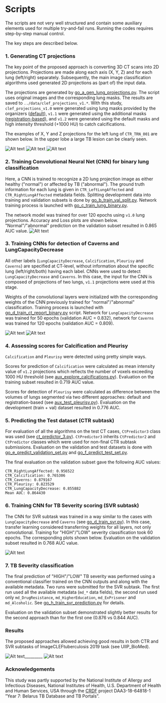 # Scripts

The scripts are not very well structured and contain some auxiliary elements used for multiple try-and-fail runs.
Running the codes requires step-by-step manual control.

The key steps are described below.

### 1. Generating CT projections

The key point of the proposed approach is converting 3D CT scans into 2D projections. 
Projections are made along each axis (X, Y, Z) and for each lung (left/right) separately. 
Subsequently, the main image classification algorithms used generated 2D projections as (part of) the input data.

The projections are generated by [go_a_gen_lung_projections.py](go_a_gen_lung_projections.py). 
The script uses original images and the corresponding lung masks. 
The results are saved to `../data/clef_projections_v1.*`. 
With this study, `clef_projections_v1.0` were generated using  lung masks provided by the organizers ([default](https://www.researchgate.net/profile/Yashin_Dicente_Cid/publication/278031286_Efficient_and_fully_automatic_segmentation_of_the_lungs_in_CT_volumes/links/557aa1ac08ae753637571d22/Efficient-and-fully-automatic-segmentation-of-the-lungs-in-CT-volumes.pdf)), 
`v1.1` were generated using the additional masks ([registration-based](https://github.com/skliff13/CT_RegSegm)), 
and `v1.2` were generated using the default masks and high intensity threshold (+1000 HU) to catch calcifications.

The examples of X, Y and Z projections for the left lung of `CTR_TRN_001` are shown below. 
In the upper lobe a large TB lesion can be clearly seen.

![Alt text](figs/CTR_TRN_001_left_x_proj_mean_max_std.png?raw=true "X projection")
![Alt text](figs/CTR_TRN_001_left_y_proj_mean_max_std.png?raw=true "Y projection")
![Alt text](figs/CTR_TRN_001_left_z_proj_mean_max_std.png?raw=true "Z projection")

### 2. Training Convolutional Neural Net (CNN) for binary lung classification

Here, a CNN is trained to recognize a 2D lung projection image as either healthy ("normal") or affected by TB ("abnormal"). 
The ground truth information for each lung is given in `CTR_LeftLungAffected` and `CTR_RightLungAffected` metadata fields.
Splitting development data into training and validation subsets is done by [go_b_train_val_split.py](go_b_train_val_split.py).
Network training process is launched with [go_c_train_lung_binary.py](go_c_train_lung_binary.py).

The network model was trained for over 120 epochs using `v1.0` lung projections.
Accuracy and Loss plots are shown below. "Normal"/"abnormal" prediction on the validation subset resulted in 0.865 AUC value. 
![Alt text](figs/go_c_plots_min_val_loss_0.3176.png?raw=true "Accuracy and Loss plots")

### 3. Training CNNs for detection of Caverns and LungCapacityDecrease

All other labels (`LungCapacityDecrease`, `Calcification`, `Pleurisy` and `Caverns`) are specified at CT-level, without  information about the specific lung (left/right/both) having each label. 
CNNs were used to detect `LungCapacityDecrease` and `Caverns`.
In this case, the input for the CNN is composed of projections of two lungs, `v1.1` projections were used at this stage. 

Weights of the convolutional layers were initialized with the corresponding weights of the CNN previously trained for "normal"/"abnormal" classification.
Training process is launched with [go_d_train_ct_report_binary.py](go_d_train_ct_report_binary.py) script.
Network for `LungCapacityDecrease` was trained for 50 epochs (validation AUC = 0.832), network for `Caverns` was trained for 120 epochs (validation AUC = 0.809).

![Alt text](figs/go_d_lcd_min_val_loss_0.4834.png "Lung Capacity Decrease")
![Alt text](figs/go_d_caverns_min_val_loss_0.5083.png "Caverns")

### 4. Assessing scores for Calcification and Pleurisy

`Calcification` and `Pleurisy` were detected using pretty simple ways. 

Scores for prediction of `Calcification` were calculated as mean intensity value of `v1.2` projections which reflects the number of voxels exceeding 1000 HU threshold (see [aux_explore_calcifications.py](aux_explore_calcifications.py)).
Evaluation on the training subset resulted in 0.719 AUC value. 

Scores for detection of `Pleurisy` were calculated as difference between the volumes of lungs segmented via two different approaches: default and registration-based (see [aux_test_pleurisy.py](aux_test_pleurisy.py)). 
Evaluation on the development (train + val) dataset resulted in 0.776 AUC.

### 5. Predicting the Test dataset (CTR subtask)

For evaluation of all the algorithms on the test CT cases, `CtPredictor3` class was used (see [ct_predictor_3.py](ct_predictor_3.py)). 
`CtPredictor3` inherits `CtPredictor2` and `CtPredictor` classes which were used for non-final CTR subtask submissions.
Evaluation on the validation and test datasets is done with [go_e_predict_validation_set.py](go_e_predict_validation_set.py) and [go_f_predict_test_set.py](go_f_predict_test_set.py).

The final evaluation on the validation subset gave the following AUC values:

```CTR_LeftLungAffected: 0.906173
CTR_RightLungAffected: 0.956522
CTR_Calcification: 0.765306
CTR_Caverns: 0.879167
CTR_Pleurisy: 0.823529
CTR_LungCapacityDecrease: 0.855882
Mean AUC: 0.864430 
```

### 6. Training CNN for TB Severity scoring (SVR subtask)

The CNN for SVR subtask was trained in a way similar to the cases with `LungCapacityDecrease` and `Caverns` (see [go_d_train_svr.py](go_d_train_svr.py)).
In this case, transfer learning considered transferring weights for all layers, not only convolutional.
Training for "HIGH"/"LOW" severity classification took 60 epochs.
The corresponding plots shown below.
Evaluation on the validation subset resulted in 0.768 AUC value.

![Alt text](figs/go_SVR_min_val_loss_0.5596.png?raw=true "Training for HIGH/LOW Severity")

### 7. TB Severity classification

The final prediction of "HIGH"/"LOW" TB severity was performed using a conventional classifier trained on the CNN outputs and along with the available metadata. Two runs were submitted for the SVR subtask. 
The first run used all the available metadata (`md_*` data fields), the second run used only `md_DrugResistance`, `md_HigherEducation`, `md_ExPrisoner` and `md_Alcoholic`.
See [go_h_train_svr_prediction.py](go_h_train_svr_prediction.py) for details.

Evaluation on the validation subset demonstrated slightly better results for the second approach than for the first one (0.876 vs 0.844 AUC).

### Results

The proposed approaches allowed achieving good results in both CTR and SVR subtasks of ImageCLEFtuberculosis 2019 task (see UIIP_BioMed).

![Alt text](figs/clef2019_ctr_leaderboard.png "CTR Leaderboard")_________
![Alt text](figs/clef2019_svr_leaderboard.png "SVR Leaderboard")

### Acknowledgements

This study was partly supported by the National Institute of Allergy and Infectious Diseases, National Institutes of Health, U.S. Department of Health and Human Services, USA through the [CRDF](https://www.crdfglobal.org/) project DAA3-18-64818-1 ”Year 7: Belarus TB Database and TB Portals”. 
